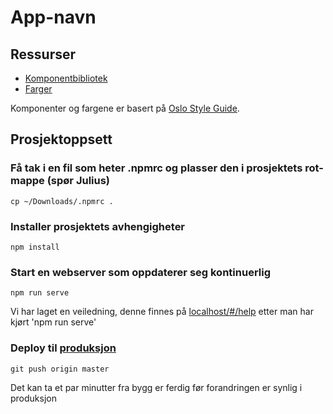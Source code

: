 # App-navn

## Ressurser
- [Komponentbibliotek](https://tuuturu.github.io/vue/)
- [Farger](https://styleguide.oslo.kommune.no/#/pattern/globals-colors-palette)

Komponenter og fargene er basert på [Oslo Style Guide](https://styleguide.oslo.kommune.no/).  

## Prosjektoppsett
### Få tak i en fil som heter .npmrc og plasser den i prosjektets rot-mappe (spør Julius)
```
cp ~/Downloads/.npmrc .
```
### Installer prosjektets avhengigheter
```
npm install
```

### Start en webserver som oppdaterer seg kontinuerlig
```
npm run serve
```
Vi har laget en veiledning, denne finnes på [localhost/#/help](http://localhost:8080/#/help) etter man har kjørt 'npm run serve'

### Deploy til [produksjon](https://oslokommune.github.io/hackathon-app-template/)
```
git push origin master
```
Det kan ta et par minutter fra bygg er ferdig før forandringen er synlig i produksjon
